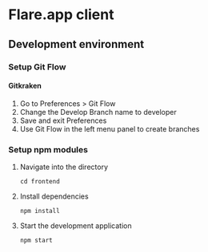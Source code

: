 # Flare.app client

## Development environment

### Setup Git Flow

#### Gitkraken

1. Go to Preferences > Git Flow
2. Change the Develop Branch name to developer
3. Save and exit Preferences
4. Use Git Flow in the left menu panel to create branches

### Setup npm modules

1. Navigate into the directory

    ```cd frontend```
2. Install dependencies

    ```npm install```

3. Start the development application

    ```npm start```
